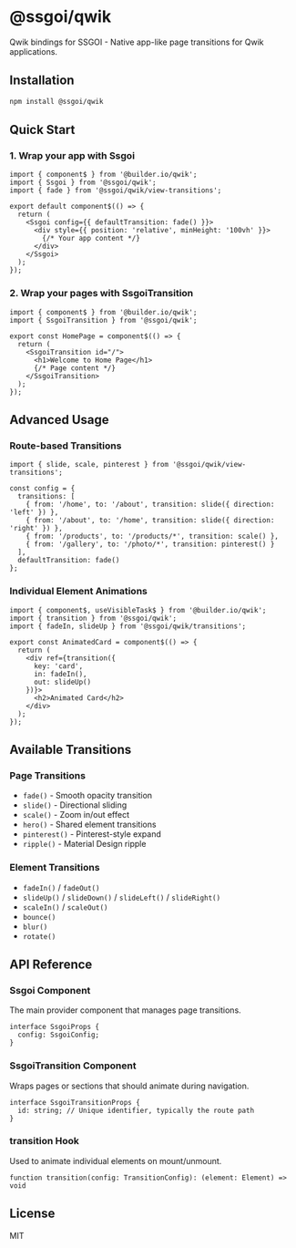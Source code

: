 # @ssgoi/qwik

Qwik bindings for SSGOI - Native app-like page transitions for Qwik applications.

## Installation

```bash
npm install @ssgoi/qwik
```

## Quick Start

### 1. Wrap your app with Ssgoi

```tsx
import { component$ } from '@builder.io/qwik';
import { Ssgoi } from '@ssgoi/qwik';
import { fade } from '@ssgoi/qwik/view-transitions';

export default component$(() => {
  return (
    <Ssgoi config={{ defaultTransition: fade() }}>
      <div style={{ position: 'relative', minHeight: '100vh' }}>
        {/* Your app content */}
      </div>
    </Ssgoi>
  );
});
```

### 2. Wrap your pages with SsgoiTransition

```tsx
import { component$ } from '@builder.io/qwik';
import { SsgoiTransition } from '@ssgoi/qwik';

export const HomePage = component$(() => {
  return (
    <SsgoiTransition id="/">
      <h1>Welcome to Home Page</h1>
      {/* Page content */}
    </SsgoiTransition>
  );
});
```

## Advanced Usage

### Route-based Transitions

```tsx
import { slide, scale, pinterest } from '@ssgoi/qwik/view-transitions';

const config = {
  transitions: [
    { from: '/home', to: '/about', transition: slide({ direction: 'left' }) },
    { from: '/about', to: '/home', transition: slide({ direction: 'right' }) },
    { from: '/products', to: '/products/*', transition: scale() },
    { from: '/gallery', to: '/photo/*', transition: pinterest() }
  ],
  defaultTransition: fade()
};
```

### Individual Element Animations

```tsx
import { component$, useVisibleTask$ } from '@builder.io/qwik';
import { transition } from '@ssgoi/qwik';
import { fadeIn, slideUp } from '@ssgoi/qwik/transitions';

export const AnimatedCard = component$(() => {
  return (
    <div ref={transition({
      key: 'card',
      in: fadeIn(),
      out: slideUp()
    })}>
      <h2>Animated Card</h2>
    </div>
  );
});
```

## Available Transitions

### Page Transitions
- `fade()` - Smooth opacity transition
- `slide()` - Directional sliding
- `scale()` - Zoom in/out effect
- `hero()` - Shared element transitions
- `pinterest()` - Pinterest-style expand
- `ripple()` - Material Design ripple

### Element Transitions
- `fadeIn()` / `fadeOut()`
- `slideUp()` / `slideDown()` / `slideLeft()` / `slideRight()`
- `scaleIn()` / `scaleOut()`
- `bounce()`
- `blur()`
- `rotate()`

## API Reference

### Ssgoi Component

The main provider component that manages page transitions.

```tsx
interface SsgoiProps {
  config: SsgoiConfig;
}
```

### SsgoiTransition Component

Wraps pages or sections that should animate during navigation.

```tsx
interface SsgoiTransitionProps {
  id: string; // Unique identifier, typically the route path
}
```

### transition Hook

Used to animate individual elements on mount/unmount.

```tsx
function transition(config: TransitionConfig): (element: Element) => void
```

## License

MIT